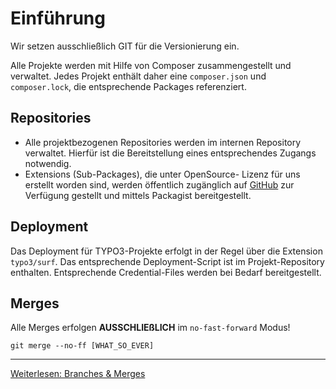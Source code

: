 # Einführung
Wir setzen ausschließlich GIT für die Versionierung ein.

Alle Projekte werden mit Hilfe von Composer zusammengestellt und verwaltet.
Jedes Projekt enthält daher eine `composer.json` und `composer.lock`, die entsprechende Packages referenziert.

## Repositories
* Alle projektbezogenen Repositories werden im internen Repository verwaltet. Hierfür ist die Bereitstellung eines entsprechendes Zugangs notwendig.
* Extensions (Sub-Packages), die unter OpenSource- Lizenz für uns erstellt worden sind, werden öffentlich zugänglich auf [GitHub](https://github.com/RKWKomZe/) zur Verfügung gestellt und mittels Packagist bereitgestellt.

## Deployment
Das Deployment für TYPO3-Projekte erfolgt in der Regel über die Extension `typo3/surf`. 
Das entsprechende Deployment-Script ist im Projekt-Repository enthalten. 
Entsprechende Credential-Files werden bei Bedarf bereitgestellt.

## Merges
Alle Merges erfolgen **AUSSCHLIEßLICH** im `no-fast-forward` Modus!
```
git merge --no-ff [WHAT_SO_EVER]
```

---
[Weiterlesen: Branches & Merges](2_BranchesMerges.md)